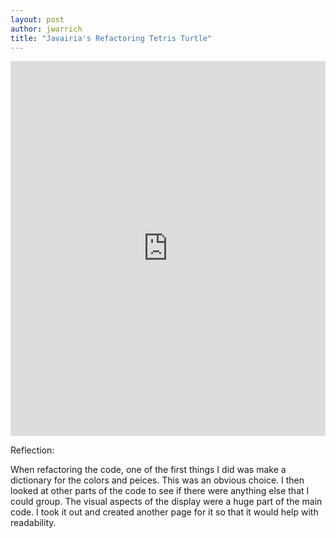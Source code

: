 ```yaml
---
layout: post
author: jwarrich
title: "Javairia's Refactoring Tetris Turtle"
---
```


<iframe src="https://trinket.io/embed/python/80913c550c" width="100%" height="600" frameborder="0" marginwidth="0" marginheight="0" allowfullscreen></iframe>

Reflection:

When refactoring the code, one of the first things I did was make a dictionary for the colors and peices. This was an obvious choice. I then looked at other parts of the code to see if there were anything else that I could group. The visual aspects of the display were a huge part of the main code. I took it out and created another page for it so that it would help with readability.

